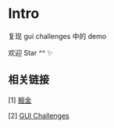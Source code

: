 # Intro

复现 gui challenges 中的 demo

欢迎 Star ^^ ✨

## 相关链接

[1] [掘金](https://juejin.cn/user/1614557204192142)

[2] [GUI Challenges](https://www.youtube.com/watch?v=8B7xOgp5Aow&list=PLNYkxOF6rcIAaV1wwI9540OC_3XoIzMjQ)
